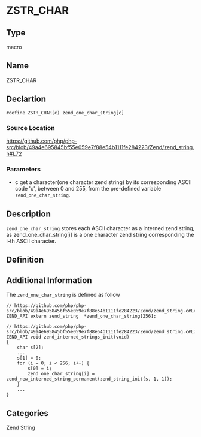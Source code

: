 # ZSTR_CHAR

## Type
macro

## Name
ZSTR_CHAR


## Declartion
```
#define ZSTR_CHAR(c) zend_one_char_string[c]
```

### Source Location
https://github.com/php/php-src/blob/49a4e695845bf55e059e7f88e54b1111fe284223/Zend/zend_string.h#L72


### Parameters
- c
get a character(one character zend string) by its corresponding ASCII code 'c', between 0 and 255, from the pre-defined variable `zend_one_char_string`. 

## Description
`zend_one_char_string` stores each ASCII character as a interned zend string, as zend_one_char_string[i] is a one character zend string corresponding the i-th ASCII character.

## Definition

## Additional Information

The `zend_one_char_string` is defined as follow

```
// https://github.com/php/php-src/blob/49a4e695845bf55e059e7f88e54b1111fe284223/Zend/zend_string.c#L46
ZEND_API extern zend_string  *zend_one_char_string[256];

// https://github.com/php/php-src/blob/49a4e695845bf55e059e7f88e54b1111fe284223/Zend/zend_string.c#L78
ZEND_API void zend_interned_strings_init(void)
{
    char s[2];
    ...
    s[1] = 0;
    for (i = 0; i < 256; i++) {
	    s[0] = i;
	    zend_one_char_string[i] = zend_new_interned_string_permanent(zend_string_init(s, 1, 1));
    }
    ...
}
```

## Categories
Zend String


